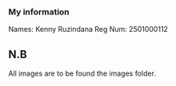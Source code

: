 ### My information

Names: Kenny Ruzindana
Reg Num: 2501000112

## N.B
All images are to be found the images folder.